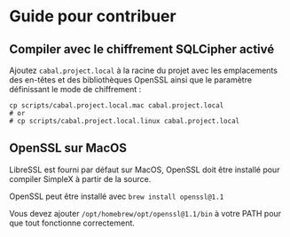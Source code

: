 # Guide pour contribuer

## Compiler avec le chiffrement SQLCipher activé

Ajoutez `cabal.project.local` à la racine du projet avec les emplacements des en-têtes et des bibliothèques OpenSSL ainsi que le paramètre définissant le mode de chiffrement :

```
cp scripts/cabal.project.local.mac cabal.project.local
# or
# cp scripts/cabal.project.local.linux cabal.project.local
```

## OpenSSL sur MacOS

LibreSSL est fourni par défaut sur MacOS, OpenSSL doit être installé pour compiler SimpleX à partir de la source.

OpenSSL peut être installé avec `brew install openssl@1.1`

Vous devez ajouter `/opt/homebrew/opt/openssl@1.1/bin` à votre PATH pour que tout fonctionne correctement.

